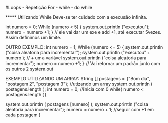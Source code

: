 #Loops - Repetição
For - while - do while


***** Utilizando While
Deve-se ter cuidado com a execusão infinita. 

int numero = 0;
While (numero < 5) {
system.out.println ("executou"); 
numero = numero +1;
}
// ele vai dar um exe e add +1, até executar 5vezes. Assim definimos um limite. 

OUTRO EXEMPLO:
int numero = 1;
While (numero <= 5) {
system.out.println ("coisa aleatoria para incrementar");
system.out.println ("executou" + numero ); // + uma variável 
system.out.println ("coisa aleatoria para incrementar");
numero = numero +1;
}
// Vai retornar um padrão junto com os outros 2 system.out 


EXEMPLO UTILIZANDO UM ARRAY:
String [] postagens = {"Bom dia", "postagem 2", "postagem 3"}; //utizando um array 
system.out.println ( postagens.length );
int numero = 0; //inicia com 0
while( numero < postagens.length ){

system.out.println ( postagens [numero] );
system.out.println ("coisa aleatoria para incrementar");
numero = numero + 1; //seguir com +1 em cada postagem
}
